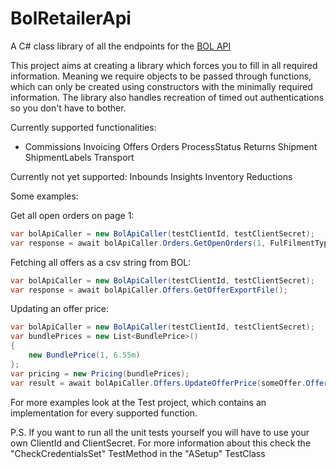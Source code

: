 # BolRetailerApi
A C# class library of all the endpoints for the [BOL API](https://api.bol.com/retailer/public)

This project aims at creating a library which forces you to fill in all required information.
Meaning we require objects to be passed through functions, which can only be created using constructors with the minimally required information.
The library also handles recreation of timed out authentications so you don't have to bother.

Currently supported functionalities:
 - Commissions
Invoicing
Offers
Orders
ProcessStatus
Returns
Shipment
ShipmentLabels
Transport

Currently not yet supported:
Inbounds
Insights
Inventory
Reductions

Some examples: 

Get all open orders on page 1:
```cs
var bolApiCaller = new BolApiCaller(testClientId, testClientSecret);
var response = await bolApiCaller.Orders.GetOpenOrders(1, FulFilmentType.FBR);
```

Fetching all offers as a csv string from BOL:
```cs
var bolApiCaller = new BolApiCaller(testClientId, testClientSecret);
var response = await bolApiCaller.Offers.GetOfferExportFile();
```

Updating an offer price:
```cs
var bolApiCaller = new BolApiCaller(testClientId, testClientSecret);
var bundlePrices = new List<BundlePrice>()
{
    new BundlePrice(1, 6.55m)
};
var pricing = new Pricing(bundlePrices);
var result = await bolApiCaller.Offers.UpdateOfferPrice(someOffer.OfferId.ToString(), pricing);
```

For more examples look at the Test project, which contains an implementation for every supported function.

P.S.
If you want to run all the unit tests yourself you will have to use your own ClientId and ClientSecret.
For more information about this check the "CheckCredentialsSet" TestMethod in the "ASetup" TestClass
